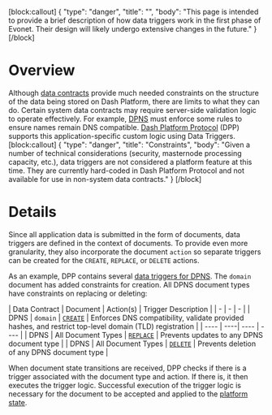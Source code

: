 [block:callout]
{
  "type": "danger",
  "title": "",
  "body": "This page is intended to provide a brief description of how data triggers work in the first phase of Evonet. Their design will likely undergo extensive changes in the future."
}
[/block]
# Overview

Although [data contracts](explanation-platform-protocol-data-contract) provide much needed constraints on the structure of the data being stored on Dash Platform, there are limits to what they can do. Certain system data contracts may require server-side validation logic to operate effectively. For example, [DPNS](doc:explanation-dpns) must enforce some rules to ensure names remain DNS compatible. [Dash Platform Protocol](explanation-platform-protocol) (DPP) supports this application-specific custom logic using Data Triggers.
[block:callout]
{
  "type": "danger",
  "title": "Constraints",
  "body": "Given a number of technical considerations (security, masternode processing capacity, etc.), data triggers are not considered a platform feature at this time. They are currently hard-coded in Dash Platform Protocol and not available for use in non-system data contracts."
}
[/block]
# Details
Since all application data is submitted in the form of documents, data triggers are defined in the context of documents. To provide even more granularity, they also incorporate the document `action` so separate triggers can be created for the `CREATE`, `REPLACE`, or `DELETE` actions.

As an example, DPP contains several [data triggers for DPNS](https://github.com/dashevo/js-dpp/tree/master/lib/dataTrigger/dpnsTriggers). The `domain` document has added constraints for creation. All DPNS document types have constraints on replacing or deleting:

| Data Contract | Document | Action(s) | Trigger Description |
| - | - | - |
| DPNS | `domain` | [`CREATE`](https://github.com/dashevo/js-dpp/blob/master/lib/dataTrigger/dpnsTriggers/createDomainDataTrigger.js) | Enforces DNS compatibility, validate provided hashes, and restrict top-level domain (TLD) registration |
| ---- | ----| ---- | ---- |
| DPNS | All Document Types | [`REPLACE`](https://github.com/dashevo/js-dpp/blob/master/lib/dataTrigger/dpnsTriggers/rejectDataTrigger.js) | Prevents updates to any DPNS document type |
| DPNS | All Document Types | [`DELETE`](https://github.com/dashevo/js-dpp/blob/master/lib/dataTrigger/dpnsTriggers/rejectDataTrigger.js) | Prevents deletion of any DPNS document type |

When document state transitions are received, DPP checks if there is a trigger associated with the document type and action. If there is, it then executes the trigger logic. Successful execution of the trigger logic is necessary for the document to be accepted and applied to the [platform state](explanation-drive-platform-state).